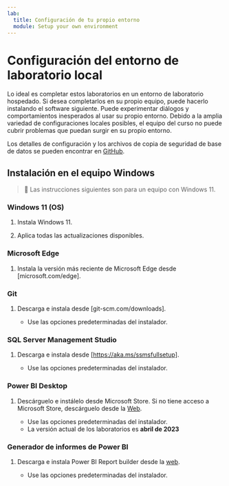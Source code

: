 ```yaml
---
lab:
  title: Configuración de tu propio entorno
  module: Setup your own environment
---
```


# Configuración del entorno de laboratorio local 

Lo ideal es completar estos laboratorios en un entorno de laboratorio hospedado. Si desea completarlos en su propio equipo, puede hacerlo instalando el software siguiente. Puede experimentar diálogos y comportamientos inesperados al usar su propio entorno. Debido a la amplia variedad de configuraciones locales posibles, el equipo del curso no puede cubrir problemas que puedan surgir en su propio entorno.

Los detalles de configuración y los archivos de copia de seguridad de base de datos se pueden encontrar en [GitHub](https://github.com/MicrosoftLearning/DP-500-Azure-Data-Analyst/tree/main/Allfiles/00-Setup).

## Instalación en el equipo Windows

> &#128221; Las instrucciones siguientes son para un equipo con Windows 11.

### Windows 11 (OS)

1. Instala Windows 11.

2. Aplica todas las actualizaciones disponibles.

### Microsoft Edge

1. Instala la versión más reciente de Microsoft Edge desde [microsoft.com/edge].

### Git

1. Descarga e instala desde [git-scm.com/downloads].

    - Use las opciones predeterminadas del instalador.

### SQL Server Management Studio

1. Descarga e instala desde [https://aka.ms/ssmsfullsetup].

    - Use las opciones predeterminadas del instalador.

### Power BI Desktop

1. Descárguelo e instálelo desde Microsoft Store. Si no tiene acceso a Microsoft Store, descárguelo desde la [Web](https://www.microsoft.com/download/details.aspx?id=58494).

    - Use las opciones predeterminadas del instalador.
    - La versión actual de los laboratorios es **abril de 2023**

### Generador de informes de Power BI

1. Descarga e instala Power BI Report builder desde la [web](https://www.microsoft.com/download/details.aspx?id=58158).

    - Use las opciones predeterminadas del instalador.
